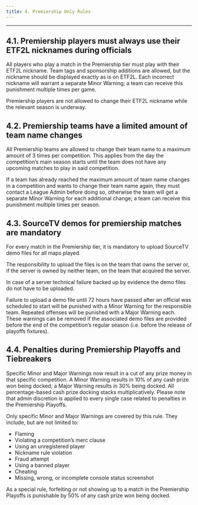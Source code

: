 ```yaml
---
title: 4. Premiership Only Rules
---
```

---

## 4.1. Premiership players must always use their ETF2L nicknames during officials

All players who play a match in the Premiership tier must play with their ETF2L nickname. Team tags and sponsorship additions are allowed, but the nickname should be displayed exactly as is on ETF2L. Each incorrect nickname will warrant a separate Minor Warning; a team can receive this punishment multiple times per game.

Premiership players are not allowed to change their ETF2L nickname while the relevant season is underway.

## 4.2. Premiership teams have a limited amount of team name changes

All Premiership teams are allowed to change their team name to a maximum amount of 3 times per competition. This applies from the day the competition’s main season starts until the team does not have any upcoming matches to play in said competition.

If a team has already reached the maximum amount of team name changes in a competition and wants to change their team name again, they must contact a League Admin before doing so, otherwise the team will get a separate Minor Warning for each additional change; a team can receive this punishment multiple times per season.

## 4.3. SourceTV demos for premiership matches are mandatory

For every match in the Premiership tier, it is mandatory to upload SourceTV demo files for all maps played.

The responsibility to upload the files is on the team that owns the server or, if the server is owned by neither team, on the team that acquired the server.

In case of a server technical failure backed up by evidence the demo files do not have to be uploaded.

Failure to upload a demo file until 72 hours have passed after an official was scheduled to start will be punished with a Minor Warning for the responsible team. Repeated offenses will be punished with a Major Warning each. These warnings can be removed if the associated demo files are provided before the end of the competition’s regular season (i.e. before the release of playoffs fixtures).

## 4.4. Penalties during Premiership Playoffs and Tiebreakers

Specific Minor and Major Warnings now result in a cut of any prize money in that specific competition. A Minor Warning results in 10% of any cash prize won being docked; a Major Warning results in 30% being docked. All percentage-based cash prize docking stacks multiplicatively. Please note that admin discretion is applied to every single case related to penalties in the Premiership Playoffs.

Only specific Minor and Major Warnings are covered by this rule. They include, but are not limited to:

- Flaming
- Violating a competition’s merc clause
- Using an unregistered player
- Nickname rule violation
- Fraud attempt
- Using a banned player
- Cheating
- Missing, wrong, or incomplete console status screenshot

As a special rule, forfeiting or not showing up to a match in the Premiership Playoffs is punishable by 50% of any cash prize won being docked.
